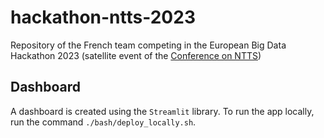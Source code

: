 # hackathon-ntts-2023
Repository of the French team competing in the European Big Data Hackathon 2023 (satellite event of the [Conference on NTTS](https://ec.europa.eu/eurostat/cros/content/NTTS2023_en))

## Dashboard

A dashboard is created using the `Streamlit` library. To run the app locally, run the command `./bash/deploy_locally.sh`.
